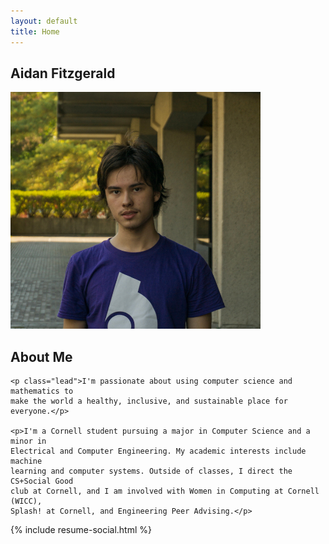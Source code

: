 ```yaml
---
layout: default
title: Home
---
```


<section id="top" class="gradient-bg">
  <h1 class="text-center">Aidan Fitzgerald</h1>

  <img class="img-thumbnail rounded-circle mx-auto d-block" src="photo.jpg" width="400" alt="&copy; Jane Wong">
</section>

<section id="about" class="black-bg">
  <main class="container">
    <h1 class="text-center">About Me</h1>

    <p class="lead">I'm passionate about using computer science and mathematics to
    make the world a healthy, inclusive, and sustainable place for everyone.</p>

    <p>I'm a Cornell student pursuing a major in Computer Science and a minor in
    Electrical and Computer Engineering. My academic interests include machine
    learning and computer systems. Outside of classes, I direct the CS+Social Good
    club at Cornell, and I am involved with Women in Computing at Cornell (WICC),
    Splash! at Cornell, and Engineering Peer Advising.</p>

  </main>
</section>

{% include resume-social.html %}
